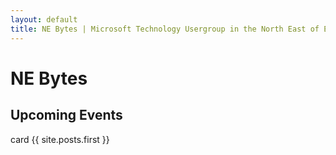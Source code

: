 ```yaml
---
layout: default
title: NE Bytes | Microsoft Technology Usergroup in the North East of England
---
```

# NE Bytes

## Upcoming Events
card 
{{ site.posts.first }}
